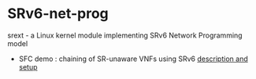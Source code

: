 # SRv6-net-prog
srext - a Linux kernel module implementing SRv6 Network Programming model  
      
      

* SFC demo : chaining of SR-unaware VNFs using SRv6 [description and setup](basic-testbed.md)